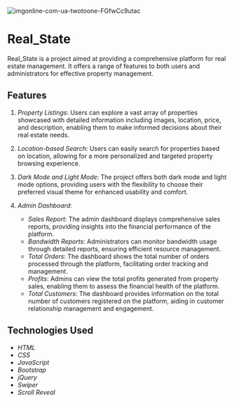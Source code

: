 ![imgonline-com-ua-twotoone-FGfwCc9utac](https://github.com/Alaa-Khaled12/Real_State/assets/166175261/587b3548-acec-43c8-b5f9-e0640d19a910)


# Real_State

Real_State is a project aimed at providing a comprehensive platform for real estate management. It offers a range of features to both users and administrators for effective property management.

## Features

1. *Property Listings*: Users can explore a vast array of properties showcased with detailed information including images, location, price, and description, enabling them to make informed decisions about their real estate needs.

2. *Location-based Search*: Users can easily search for properties based on location, allowing for a more personalized and targeted property browsing experience.

3. *Dark Mode and Light Mode*: The project offers both dark mode and light mode options, providing users with the flexibility to choose their preferred visual theme for enhanced usability and comfort.

4. *Admin Dashboard*:
    - *Sales Report*: The admin dashboard displays comprehensive sales reports, providing insights into the financial performance of the platform.
    - *Bandwidth Reports*: Administrators can monitor bandwidth usage through detailed reports, ensuring efficient resource management.
    - *Total Orders*: The dashboard shows the total number of orders processed through the platform, facilitating order tracking and management.
    - *Profits*: Admins can view the total profits generated from property sales, enabling them to assess the financial health of the platform.
    - *Total Customers*: The dashboard provides information on the total number of customers registered on the platform, aiding in customer relationship management and engagement.

## Technologies Used

- *HTML*
- *CSS*
- *JavaScript*
- *Bootstrap*
- *jQuery*
- *Swiper*
- *Scroll Reveal*

